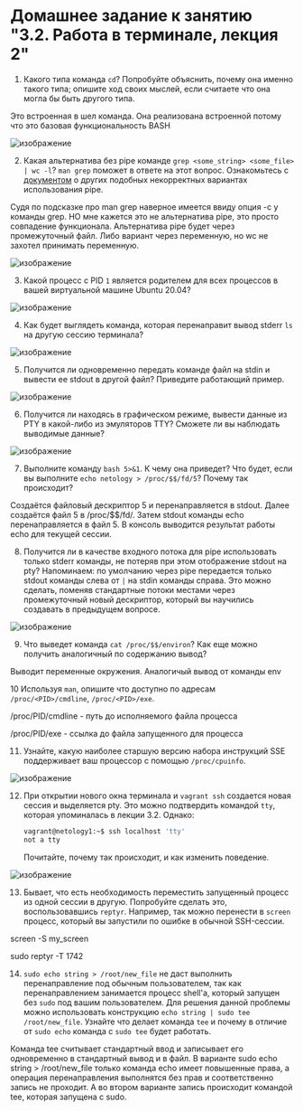 # Домашнее задание к занятию "3.2. Работа в терминале, лекция 2"

1. Какого типа команда `cd`? Попробуйте объяснить, почему она именно такого типа; опишите ход своих мыслей, если считаете что она могла бы быть другого типа.

Это встроенная в шел команда. Она реализована встроенной потому что это базовая функциональность BASH

![изображение](https://user-images.githubusercontent.com/89098193/135693972-4e9a76a6-8155-420c-8e1c-e7fe188701af.png)



2. Какая альтернатива без pipe команде `grep <some_string> <some_file> | wc -l`? `man grep` поможет в ответе на этот вопрос. Ознакомьтесь с [документом](http://www.smallo.ruhr.de/award.html) о других подобных некорректных вариантах использования pipe.

Судя по подсказке про man grep наверное имеется ввиду опция -с у команды grep. НО мне кажется это не альтернатива pipe, это просто совпадение функционала. Альтернатива pipe будет через промежуточный файл. Либо вариант через переменную, но wc не захотел принимать переменную. 

![изображение](https://user-images.githubusercontent.com/89098193/135694042-a7e7b666-e4dc-4033-94db-6ed465c3ca17.png)


3. Какой процесс с PID `1` является родителем для всех процессов в вашей виртуальной машине Ubuntu 20.04?

![изображение](https://user-images.githubusercontent.com/89098193/135694049-79fc84de-1be3-404f-b561-adbb36fbb4bd.png)


4. Как будет выглядеть команда, которая перенаправит вывод stderr `ls` на другую сессию терминала?

![изображение](https://user-images.githubusercontent.com/89098193/135694064-3c9dd06c-4963-49e5-a7d3-fad307c00abb.png)


5. Получится ли одновременно передать команде файл на stdin и вывести ее stdout в другой файл? Приведите работающий пример.

![изображение](https://user-images.githubusercontent.com/89098193/135694122-32d12947-8bd8-40ff-bbac-c28e8d302820.png)


6. Получится ли находясь в графическом режиме, вывести данные из PTY в какой-либо из эмуляторов TTY? Сможете ли вы наблюдать выводимые данные?

![изображение](https://user-images.githubusercontent.com/89098193/135694130-bfc7bebd-325c-405d-9886-e78cf8075073.png)


7. Выполните команду `bash 5>&1`. К чему она приведет? Что будет, если вы выполните `echo netology > /proc/$$/fd/5`? Почему так происходит?

Создаётся файловый дескриптор 5 и перенаправляется в stdout. Далее создаётся файл 5 в /proc/$$/fd/. Затем stdout команды echo перенаправляется в файл 5. В консоль выводится результат работы echo для текущей сессии.



8. Получится ли в качестве входного потока для pipe использовать только stderr команды, не потеряв при этом отображение stdout на pty? Напоминаем: по умолчанию через pipe передается только stdout команды слева от `|` на stdin команды справа.
Это можно сделать, поменяв стандартные потоки местами через промежуточный новый дескриптор, который вы научились создавать в предыдущем вопросе.

![изображение](https://user-images.githubusercontent.com/89098193/135694171-f9e93907-0495-4a15-bd6b-05639cf4c4ef.png)


9. Что выведет команда `cat /proc/$$/environ`? Как еще можно получить аналогичный по содержанию вывод?

Выводит переменные окружения. Аналогичый вывод от команды env


10 Используя `man`, опишите что доступно по адресам `/proc/<PID>/cmdline`, `/proc/<PID>/exe`.

/proc/PID/cmdline - путь до исполняемого файла процесса
	
/proc/PID/exe - ссылка до файла запущенного для процесса 

11. Узнайте, какую наиболее старшую версию набора инструкций SSE поддерживает ваш процессор с помощью `/proc/cpuinfo`.

![изображение](https://user-images.githubusercontent.com/89098193/135694237-fce0be2e-8f98-4ae2-bb73-75f674b59f4b.png)

12. При открытии нового окна терминала и `vagrant ssh` создается новая сессия и выделяется pty. Это можно подтвердить командой `tty`, которая упоминалась в лекции 3.2. Однако:

    ```bash
	vagrant@netology1:~$ ssh localhost 'tty'
	not a tty
    ```

	Почитайте, почему так происходит, и как изменить поведение.
	
	
![изображение](https://user-images.githubusercontent.com/89098193/135694255-0e8a40c1-6bdf-4cca-aa8f-1e1294979a66.png)

	
13. Бывает, что есть необходимость переместить запущенный процесс из одной сессии в другую. Попробуйте сделать это, воспользовавшись `reptyr`. Например, так можно перенести в `screen` процесс, который вы запустили по ошибке в обычной SSH-сессии.

screen -S my_screen
	
sudo reptyr -T 1742


14. `sudo echo string > /root/new_file` не даст выполнить перенаправление под обычным пользователем, так как перенаправлением занимается процесс shell'а, который запущен без `sudo` под вашим пользователем. Для решения данной проблемы можно использовать конструкцию `echo string | sudo tee /root/new_file`. Узнайте что делает команда `tee` и почему в отличие от `sudo echo` команда с `sudo tee` будет работать.

Команда tee считывает стандартный ввод и записывает его одновременно в стандартный вывод и в файл. В варианте sudo echo string > /root/new_file только команда echo имеет повышенные права, а операция перенаправления выполнятся без прав и соответственно запись не проходит. А во втором варианте запись происходит командой tee, которая запущена с sudo.



 
